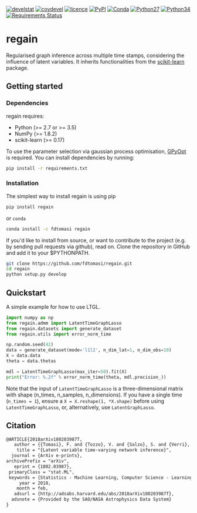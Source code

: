 [![develstat](https://travis-ci.org/fdtomasi/regain.svg?branch=master)](https://travis-ci.org/fdtomasi/regain) [![covdevel](http://codecov.io/github/fdtomasi/regain/coverage.svg?branch=master)](http://codecov.io/github/fdtomasi/regain?branch=master) [![licence](https://img.shields.io/badge/licence-BSD-blue.svg)](http://opensource.org/licenses/BSD-3-Clause) [![PyPI](https://img.shields.io/pypi/v/regain.svg)](https://pypi.python.org/pypi/regain) [![Conda](https://img.shields.io/conda/v/fdtomasi/regain.svg)](https://anaconda.org/fdtomasi/regain) [![Python27](https://img.shields.io/badge/python-2.7-blue.svg)](https://badge.fury.io/py/regain) [![Python34](https://img.shields.io/badge/python-3.5-blue.svg)](https://badge.fury.io/py/regain) [![Requirements Status](https://requires.io/github/fdtomasi/regain/requirements.svg?branch=master)](https://requires.io/github/fdtomasi/regain/requirements/?branch=master)

# regain
Regularised graph inference across multiple time stamps, considering the influence of latent variables.
It inherits functionalities from the [scikit-learn](https://github.com/scikit-learn/scikit-learn) package.

## Getting started
### Dependencies
regain requires:
- Python (>= 2.7 or >= 3.5)
- NumPy (>= 1.8.2)
- scikit-learn (>= 0.17)

To use the parameter selection via gaussian process optimisation, [GPyOpt](https://github.com/SheffieldML/GPyOpt) is required.
You can install dependencies by running:
```bash
pip install -r requirements.txt
```

### Installation
The simplest way to install regain is using pip
```bash
pip install regain
```
or `conda`

```bash
conda install -c fdtomasi regain
```

If you'd like to install from source, or want to contribute to the project (e.g. by sending pull requests via github), read on. Clone the repository in GitHub and add it to your $PYTHONPATH.
```bash
git clone https://github.com/fdtomasi/regain.git
cd regain
python setup.py develop
```

## Quickstart
A simple example for how to use LTGL.
```python
import numpy as np
from regain.admm import LatentTimeGraphLasso
from regain.datasets import generate_dataset
from regain.utils import error_norm_time

np.random.seed(42)
data = generate_dataset(mode='l1l2', n_dim_lat=1, n_dim_obs=10)
X = data.data
theta = data.thetas

mdl = LatentTimeGraphLasso(max_iter=50).fit(X)
print("Error: %.2f" % error_norm_time(theta, mdl.precision_))
```
Note that the input of `LatentTimeGraphLasso` is a three-dimensional matrix with shape (n_times, n_samples, n_dimensions).
If you have a single time (`n_times = 1`), ensure a `X = X.reshape(1, *X.shape)` before using `LatentTimeGraphLasso`, or, alternatively, use `LatentGraphLasso`.


## Citation
```latex
@ARTICLE{2018arXiv180203987T,
   author = {{Tomasi}, F. and {Tozzo}, V. and {Salzo}, S. and {Verri}, A.},
    title = "{Latent variable time-varying network inference}",
  journal = {ArXiv e-prints},
archivePrefix = "arXiv",
   eprint = {1802.03987},
 primaryClass = "stat.ML",
 keywords = {Statistics - Machine Learning, Computer Science - Learning},
     year = 2018,
    month = feb,
   adsurl = {http://adsabs.harvard.edu/abs/2018arXiv180203987T},
  adsnote = {Provided by the SAO/NASA Astrophysics Data System}
}
```
